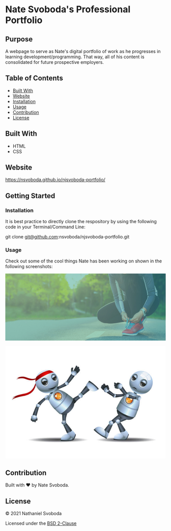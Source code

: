# Nate Svoboda's Professional Portfolio

## Purpose

A webpage to serve as Nate's digital portfolio of work as he progresses in learning development/programming. That way, all of his content is consolidated for future prospective employers.

## Table of Contents
- [Built With](#built-with)
- [Website](#website)
- [Installation](#installation)
- [Usage](#usage)
- [Contribution](#contribution)
- [License](#license)

## Built With

* HTML
* CSS

## Website

https://nsvoboda.github.io/njsvoboda-portfolio/

## Getting Started

### Installation

It is best practice to directly clone the respository by using the following code in your Terminal/Command Line:

git clone git@github.com:nsvoboda/njsvoboda-portfolio.git

### Usage

Check out some of the cool things Nate has been working on shown in the following screenshots:

![screenshot of the HTML/CSS project, Run Buddy](./assets/run-buddy.jpeg)

![screenshot of the Javascript project, Robot Gladiators](./assets/robot-gladiators.jpeg)

## Contribution
Built with ❤️ by Nate Svoboda.

## License

&copy; 2021 Nathaniel Svoboda

Licensed under the [BSD 2-Clause](LICENSE.txt)

